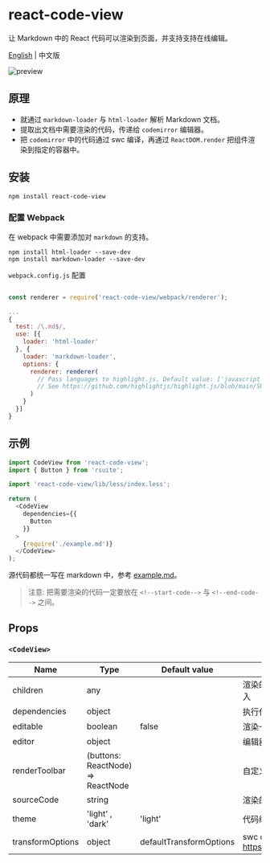 # react-code-view

让 Markdown 中的 React 代码可以渲染到页面，并支持支持在线编辑。

[English][readm-en] | 中文版

![preview](https://user-images.githubusercontent.com/1203827/44707274-a30c0f80-aad6-11e8-8cc5-9cf7daf4d9e2.gif)

## 原理

- 就通过 `markdown-loader` 与 `html-loader` 解析 Markdown 文档。
- 提取出文档中需要渲染的代码，传递给 `codemirror` 编辑器。
- 把 `codemirror` 中的代码通过 swc 编译，再通过 `ReactDOM.render` 把组件渲染到指定的容器中。

## 安装

```
npm install react-code-view
```

### 配置 Webpack

在 webpack 中需要添加对 `markdown` 的支持。

```
npm install html-loader --save-dev
npm install markdown-loader --save-dev
```

`webpack.config.js` 配置

```js

const renderer = require('react-code-view/webpack/renderer');

...
{
  test: /\.md$/,
  use: [{
    loader: 'html-loader'
  }, {
    loader: 'markdown-loader',
    options: {
      renderer: renderer(
        // Pass languages to highlight.js. Default value: ['javascript', 'bash', 'xml', 'css', 'markdown', 'less']
        // See https://github.com/highlightjs/highlight.js/blob/main/SUPPORTED_LANGUAGES.md
      )
    }
  }]
}
```

## 示例

```js
import CodeView from 'react-code-view';
import { Button } from 'rsuite';

import 'react-code-view/lib/less/index.less';

return (
  <CodeView
    dependencies={{
      Button
    }}
  >
    {require('./example.md')}
  </CodeView>
);
```

源代码都统一写在 markdown 中，参考 [example.md](https://raw.githubusercontent.com/simonguo/react-code-view/master/docs/example.md)。

> 注意: 把需要渲染的代码一定要放在 `<!--start-code-->` 与 `<!--end-code-->` 之间。

## Props

### `<CodeView>`

| Name             | Type                              | Default value           | Description                                                     |
| ---------------- | --------------------------------- | ----------------------- | --------------------------------------------------------------- |
| children         | any                               |                         | 渲染的代码。 通常通过 `markdown-loader`` 导入                   |
| dependencies     | object                            |                         | 执行代码所需的依赖对象                                          |
| editable         | boolean                           | false                   | 渲染一个可以修改源代码的代码编辑器                              |
| editor           | object                            |                         | 编辑器属性配置                                                  |
| renderToolbar    | (buttons: ReactNode) => ReactNode |                         | 自定义渲染工具栏                                                |
| sourceCode       | string                            |                         | 渲染的代码                                                      |
| theme            | 'light' , 'dark'                  | 'light'                 | 代码编辑器主题，应用于 CodeMirror                               |
| transformOptions | object                            | defaultTransformOptions | swc configuration https://swc.rs/docs/configuration/compilation |

[readm-en]: https://github.com/simonguo/react-code-view/blob/master/README.md
